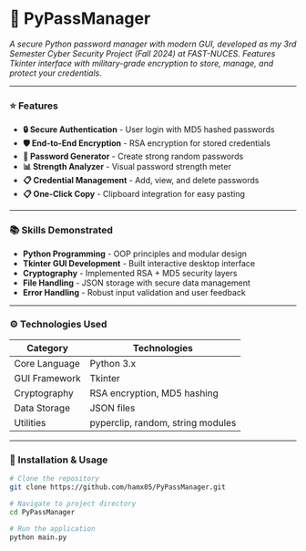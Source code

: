 # 🔐 PyPassManager  

*A secure Python password manager with modern GUI, developed as my 3rd Semester Cyber Security Project (Fall 2024) at FAST-NUCES. Features Tkinter interface with military-grade encryption to store, manage, and protect your credentials.*

---

### ⭐ Features  
- **🔒 Secure Authentication** - User login with MD5 hashed passwords  
- **🛡️ End-to-End Encryption** - RSA encryption for stored credentials  
- **🔑 Password Generator** - Create strong random passwords  
- **📊 Strength Analyzer** - Visual password strength meter  
- **📋 Credential Management** - Add, view, and delete passwords  
- **📋 One-Click Copy** - Clipboard integration for easy pasting  

---

### 📚 Skills Demonstrated  
- **Python Programming** - OOP principles and modular design  
- **Tkinter GUI Development** - Built interactive desktop interface  
- **Cryptography** - Implemented RSA + MD5 security layers  
- **File Handling** - JSON storage with secure data management  
- **Error Handling** - Robust input validation and user feedback  

---

### ⚙️ Technologies Used  
| Category        | Technologies                          |
|-----------------|---------------------------------------|
| Core Language   | Python 3.x                            |
| GUI Framework   | Tkinter                               |
| Cryptography    | RSA encryption, MD5 hashing           |
| Data Storage    | JSON files                            |
| Utilities       | pyperclip, random, string modules     |

---

### 🚀 Installation & Usage
```bash
# Clone the repository
git clone https://github.com/hamx05/PyPassManager.git

# Navigate to project directory
cd PyPassManager

# Run the application
python main.py
```
